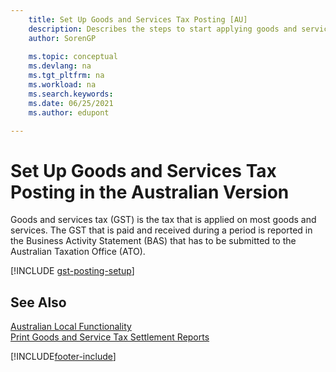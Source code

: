 ```yaml
---
    title: Set Up Goods and Services Tax Posting [AU]
    description: Describes the steps to start applying goods and services tax (GST) to goods and services to the Australian Taxation Office (ATO).
    author: SorenGP
    
    ms.topic: conceptual
    ms.devlang: na
    ms.tgt_pltfrm: na
    ms.workload: na
    ms.search.keywords:
    ms.date: 06/25/2021
    ms.author: edupont

---
```

# Set Up Goods and Services Tax Posting in the Australian Version
Goods and services tax (GST) is the tax that is applied on most goods and services. The GST that is paid and received during a period is reported in the Business Activity Statement (BAS) that has to be submitted to the Australian Taxation Office (ATO).  

[!INCLUDE [gst-posting-setup](../includes/AUNZ/gst-posting-setup.md)]

## See Also

[Australian Local Functionality](australia-local-functionality.md)  
[Print Goods and Service Tax Settlement Reports](how-to-print-goods-and-service-tax-settlement-reports.md)  


[!INCLUDE[footer-include](../../includes/footer-banner.md)]